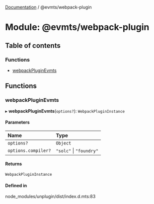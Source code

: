 [Documentation](../README.md) / @evmts/webpack-plugin

# Module: @evmts/webpack-plugin

## Table of contents

### Functions

- [webpackPluginEvmts](evmts_webpack_plugin.md#webpackpluginevmts)

## Functions

### webpackPluginEvmts

▸ **webpackPluginEvmts**(`options?`): `WebpackPluginInstance`

#### Parameters

| Name | Type |
| :------ | :------ |
| `options?` | `Object` |
| `options.compiler?` | ``"solc"`` \| ``"foundry"`` |

#### Returns

`WebpackPluginInstance`

#### Defined in

node_modules/unplugin/dist/index.d.mts:83
